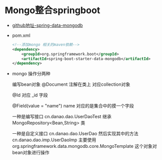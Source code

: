 # Mongo整合springboot

- [github地址-spring-data-mongodb](https://github.com/spring-projects/spring-data-mongodb)

- pom.xml 

    ```xml
    <!--添加mongo 相关的maven依赖-->
    <dependency>
        <groupId>org.springframework.boot</groupId>
        <artifactId>spring-boot-starter-data-mongodb</artifactId>
    </dependency>
    
    ```
    
- mongo 操作分两种

    编写bean对象 @Document 注解在类上 对应collection对象
    
    @Id 对应 _id 字段
    
     @Field(value = "name") name 对应的是集合中的摸一个字段

    一种是编写接口 cn.danao.dao.UserDaoTest 继承 MongoRepository<Bean,String> 类
    
    一种是自定义接口 cn.danao.dao.UserDao 然后实现其中的方法 cn.danao.dao.imp.UserDaoImp
    主要使用 org.springframework.data.mongodb.core.MongoTemplate 这个对象对bean对象进行操作